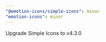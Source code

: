 ```yaml
---
"@emotion-icons/simple-icons": minor
"emotion-icons": minor
---
```


Upgrade Simple Icons to v4.3.0

